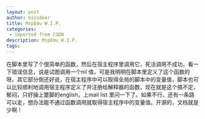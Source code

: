 ```yaml
---
layout: post
author: missdeer
title: MspEmu W.I.P.
categories: 
 - imported from CSDN
description: MspEmu W.I.P.
tags: 
---
```


在脚本里写了个很简单的函数，然后在宿主程序里调用它，死活调用不成功，看一下错误信息，说是试图调用一个nil 值，可是我明明在脚本里定义了这个函数的呀。其它部分倒还好说，在宿主程序中可以取得全局的脚本中的变量值，脚本也可以比较顺利地调用宿主程序定义了并注册给解释器的函数，现在就是这个搞不定，郁闷，只好操上蹩脚的english，上mail list 里问一下了。如果不行，还有一条路可以走，想办法能不通过函数调用就取得宿主程序中的变量值。开源的，文档就是少啊！
